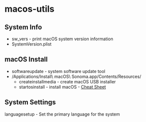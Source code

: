 # macos-utils
## System Info
- sw_vers - print macOS system version information
- SystemVersion.plist
## macOS Install
- softwareupdate - system software update tool
- /Applications/Install\ macOS\ Sonoma.app/Contents/Resources/
  - createinstallmedia - create macOS USB installer
  - startosinstall - install macOS - [Cheat Sheet](https://gist.github.com/acodega/57766c52a18a828b1ec44ad2492b5127)
## System Settings
languagesetup - Set the primary language for the system
